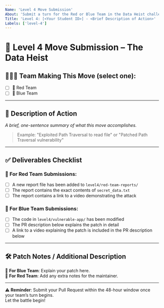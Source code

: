 ```yaml
---
Name: 'Level 4 Move Submission'
About: 'Submit a turn for the Red or Blue Team in the Data Heist challenge.'
Title: 'Level 4: [<Your Student ID>] - <Brief Description of Action>'
Labels: ['level-4']
---
```


# 🎲 Level 4 Move Submission – The Data Heist

## 🧑‍🤝‍🧑 Team Making This Move (select one):
- [ ] 🔴 Red Team  
- [ ] 🔵 Blue Team  

---

## 📝 Description of Action  
_A brief, one-sentence summary of what this move accomplishes._  
> Example: "Exploited Path Traversal to read file" or "Patched Path Traversal vulnerability"

---

## ✅ Deliverables Checklist

### 🔴 For Red Team Submissions:
- [ ] A new report file has been added to `level4/red-team-reports/`
- [ ] The report contains the exact contents of `secret_data.txt`
- [ ] The report contains a link to a video demonstrating the attack

### 🔵 For Blue Team Submissions:
- [ ] The code in `level4/vulnerable-app/` has been modified
- [ ] The PR description below explains the patch in detail
- [ ] A link to a video explaining the patch is included in the PR description below

---

## 🛠️ Patch Notes / Additional Description

🔵 **For Blue Team**: Explain your patch here.  
🔴 **For Red Team**: Add any extra notes for the maintainer.

---

⚠️ **Reminder**: Submit your Pull Request within the 48-hour window once your team’s turn begins.  
Let the battle begin!
